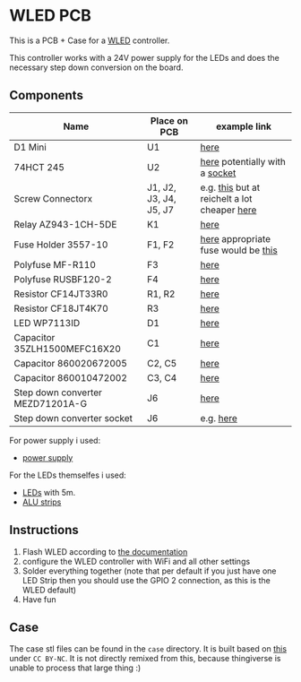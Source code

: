# WLED PCB

This is a PCB + Case for a [WLED](https://kno.wled.ge/) controller.

This controller works with a 24V power supply for the LEDs and does the necessary step down conversion on the board.

## Components

| Name | Place on PCB | example link |
|------|--------------|--------------|
| D1 Mini | U1 | [here](https://www.reichelt.de/d1-mini-kompatibles-esp8266-board-v2-0-d1-mini-p253978.html) |
| 74HCT 245 | U2 | [here](https://www.digikey.de/de/products/detail/texas-instruments/SN74HCT245N/277258) potentially with a [socket](https://www.digikey.de/de/products/detail/on-shore-technology-inc/ED20DT/4147598) |
| Screw Connectorx | J1, J2, J3, J4, J5, J7 | e.g. [this](https://www.digikey.de/de/products/detail/molex/0397730002/9740839) but at reichelt a lot cheaper [here](https://www.reichelt.de/de/de/shop/produkt/anschlussklemme_2-pol_2_mm_rm_5_08-36605) |
| Relay AZ943-1CH-5DE | K1 | [here](https://www.digikey.de/de/products/detail/american-zettler/AZ943-1CH-5DE/14307553) |
| Fuse Holder 3557-10 | F1, F2 | [here](https://www.digikey.de/de/products/detail/keystone-electronics/3557-10/6149524) appropriate fuse would be [this](https://www.digikey.de/de/products/detail/littelfuse-inc/0297005-WXNV/146583) |
| Polyfuse MF-R110 | F3 | [here](https://www.digikey.de/de/products/detail/bourns-inc/MF-R110/259970) |
| Polyfuse RUSBF120-2 | F4 | [here](https://www.digikey.de/de/products/detail/littelfuse-inc/RUSBF120-2/5029818) |
| Resistor CF14JT33R0 | R1, R2 | [here](https://www.digikey.de/de/products/detail/stackpole-electronics-inc/CF14JT33R0/1741397) |
| Resistor CF18JT4K70 | R3 | [here](https://www.digikey.de/de/products/detail/stackpole-electronics-inc/CF18JT4K70/1741708) |
| LED WP7113ID | D1 | [here](https://www.digikey.de/de/products/detail/kingbright/WP7113ID/1747663) |
| Capacitor 35ZLH1500MEFC16X20 | C1 | [here](https://www.digikey.de/de/products/detail/rubycon/35ZLH1500MEFC16X20/3564410) |
| Capacitor 860020672005 | C2, C5 | [here](https://www.digikey.de/de/products/detail/w%C3%BCrth-elektronik/860020672005/5727088) |
| Capacitor 860010472002 | C3, C4 | [here](https://www.digikey.de/de/products/detail/w%C3%BCrth-elektronik/860010472002/5726873) |
| Step down converter MEZD71201A-G | J6 | [here](https://www.digikey.de/de/products/detail/monolithic-power-systems-inc/MEZD71201A-G/6823821) |
| Step down converter socket | J6 | e.g. [here](https://www.digikey.de/de/products/detail/sullins-connector-solutions/PPTC031LFBN-RC/810143) |

For power supply i used:
* [power supply](https://www.digikey.de/de/products/detail/mean-well-usa-inc/LRS-150-24/7705015)

For the LEDs themselfes i used:
* [LEDs](https://de.aliexpress.com/item/1005005997509613.html) with 5m.
* [ALU strips](https://www.alu-profile-led.de/bundles/led-alu-profile-eckprofil-ecke-rund-er-fuer-12-mm-led-streifen-b-ware-weser_229290_258626)

## Instructions

1. Flash WLED according to [the documentation](https://kno.wled.ge/basics/getting-started/)
2. configure the WLED controller with WiFi and all other settings
3. Solder everything together (note that per default if you just have one LED Strip then you should use the GPIO 2 connection, as this is the WLED default)
4. Have fun

## Case

The case stl files can be found in the `case` directory.
It is built based on [this](https://www.thingiverse.com/thing:3588987) under `CC BY-NC`.
It is not directly remixed from this, because thingiverse is unable to process that large thing :)
